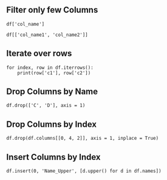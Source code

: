 ## Filter only few Columns

` df['col_name'] `

` df[['col_name1', 'col_name2']] `

## Iterate over rows

```
for index, row in df.iterrows():
    print(row['c1'], row['c2'])
```

## Drop Columns by Name

` df.drop(['C', 'D'], axis = 1) `

## Drop Columns by Index

` df.drop(df.columns[[0, 4, 2]], axis = 1, inplace = True)  `

## Insert Columns by Index

` df.insert(0, 'Name_Upper', [d.upper() for d in df.names]) `
